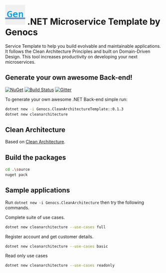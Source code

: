 ![Clean Architecture Template](https://raw.githubusercontent.com/genocs/clean-architecture-template/master/images/genocs-icon.png) .NET Microservice Template by Genocs
=========
Service Template to help you build evolvable and maintainable applications.
It follows the Clean Architecture Principles and built on Domain-Driven Design.
This tool increases productivity on developing your next microservices.

## Generate your own awesome Back-end!
<a href="https://www.nuget.org/packages/Genocs.CleanArchitecture/" rel="Genocs.CleanCode">![NuGet](https://buildstats.info/nuget/genocs.cleanarchitecture)</a> [![Build Status](https://travis-ci.org/genocs/dotnet-new-cleanarchitecture.svg?branch=master)](https://travis-ci.org/genocs/dotnet-new-cleanarchitecture) [![Gitter](https://img.shields.io/badge/chat-on%20gitter-blue.svg)](https://gitter.im/genocs/)

To generate your own awesome .NET Back-end simple run:

```sh
dotnet new -i Genocs.CleanArchitectureTemplate::0.1.3
dotnet new cleanarchitecture
```

## Clean Architecture

Based on [Clean Architecture](https://github.com/genocs/clean-architecture).


## Build the packages

```sh
cd .\source
nuget pack 
```


## Sample applications

Run `dotnet new -i Genocs.CleanArchitecture` then try the following commands.

Complete suite of use cases.

```sh
dotnet new cleanarchitecture --use-cases full
```

Register account and get customer details.

```sh
dotnet new cleanarchitecture --use-cases basic
```

Read only use cases

```sh
dotnet new cleanarchitecture --use-cases readonly
```